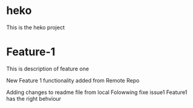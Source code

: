 # heko
This is the heko project

# Feature-1 
This is description of feature one

New Feature 1 functionality added from Remote Repo 

Adding changes to readme file from local
Folowwing fixe issue1 Feature1 has the right behviour
